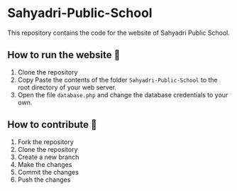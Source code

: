 # Sahyadri-Public-School

This repository contains the code for the website of Sahyadri Public School.

## How to run the website 🚀

1. Clone the repository
2. Copy Paste the contents of the folder `Sahyadri-Public-School` to the root directory of your web server.
3. Open the file `database.php` and change the database credentials to your own.

## How to contribute 🤝

1. Fork the repository
2. Clone the repository
3. Create a new branch
4. Make the changes
5. Commit the changes
6. Push the changes